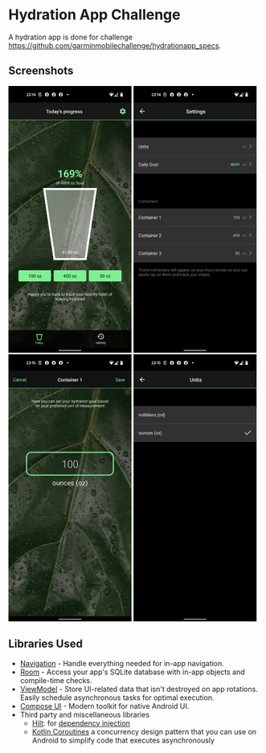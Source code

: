 Hydration App Challenge
=================

A hydration app is done for challenge https://github.com/garminmobilechallenge/hydrationapp_specs.

Screenshots
-----------
<p float="left">
<img src="https://github.com/UngureanEugen/HydrationChallenge/blob/development/screenshots/hydration_challenge_1.png" width="245">
<img src="https://github.com/UngureanEugen/HydrationChallenge/blob/development/screenshots/hydration_challenge_2.png" width="245">
<img src="https://github.com/UngureanEugen/HydrationChallenge/blob/development/screenshots/hydration_challenge_3.png" width="245">
<img src="https://github.com/UngureanEugen/HydrationChallenge/blob/development/screenshots/hydration_challenge_4.png" width="245">
</p>

Libraries Used
--------------
* [Navigation][0] - Handle everything needed for in-app navigation.
* [Room][1] - Access your app's SQLite database with in-app objects and compile-time checks.
* [ViewModel][2] - Store UI-related data that isn't destroyed on app rotations. Easily schedule
     asynchronous tasks for optimal execution.
* [Compose UI][3] - Modern toolkit for native Android UI.  
* Third party and miscellaneous libraries
  * [Hilt][4]: for [dependency injection][5]
  * [Kotlin Coroutines][6] a concurrency design pattern that you can use on Android to simplify code that executes asynchronously

[0]:  https://developer.android.com/topic/libraries/architecture/navigation/
[1]: https://developer.android.com/topic/libraries/architecture/room
[2]: https://developer.android.com/topic/libraries/architecture/viewmodel
[3]: https://developer.android.com/jetpack/compose/
[4]: https://developer.android.com/training/dependency-injection/hilt-android
[5]: https://developer.android.com/training/dependency-injection
[6]: https://developer.android.com/kotlin/coroutines
